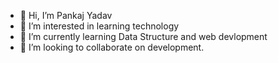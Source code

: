 - 👋 Hi, I’m Pankaj Yadav
- 👀 I’m interested in learning technology
- 🌱 I’m currently learning Data Structure and web devlopment
- 💞️ I’m looking to collaborate on development.

<!---
theopendraft/theopendraft is a ✨ special ✨ repository because its `README.md` (this file) appears on your GitHub profile.
You can click the Preview link to take a look at your changes.
--->
